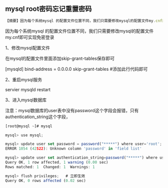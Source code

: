## mysql root密码忘记重置密码

```js
【摘要】因为每个系统mysql 的配置文件位置不同，我们只需要修改mysql的配置文件my.cnf即可实现免密登录 1、修改mysql配置文件 在mysql的配置文件里面添加skip-grant-tables保存即可 [mysqld] bind-address = 0.0.0.0 skip-grant-tables    #添加此行代码即可 2、重启mysql服务 servier  mys...
```

因为每个系统mysql 的配置文件位置不同，我们只需要修改mysql的配置文件my.cnf即可实现免密登录

1、修改mysql配置文件

在mysql的配置文件里面添加skip-grant-tables保存即可

[mysqld]
bind-address = 0.0.0.0
skip-grant-tables #添加此行代码即可

2、重启mysql服务

servier mysqld restart 

3、进入mysql数据库

注意：mysql数据库的user表中没有password这个字段会报错，只有authentication_string这个字段，

```javascript
[root@mysql ~]# mysql

mysql> use mysql;

mysql> update user set password = password("*****") where user='root';
ERROR 1054 (42S22): Unknown column 'password' in 'field list'

mysql> update user set authentication_string=password("*****") where user='root';
Query OK, 1 row affected, 1 warning (0.00 sec)
Rows matched: 1  Changed: 1  Warnings: 1

mysql> flush privileges;   # 立即生效
Query OK, 0 rows affected (0.02 sec)
```